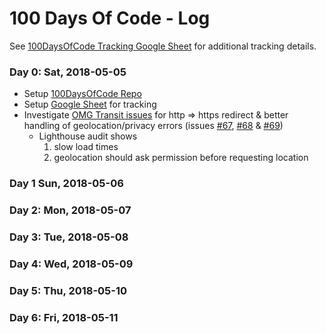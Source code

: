 # 100 Days Of Code - Log

See [100DaysOfCode Tracking Google Sheet](https://docs.google.com/spreadsheets/d/1br3t1gGp6G0mQPgSHaLoZDLTmmth0QQRw8t4yEyHrUg/edit?usp=sharing) for additional tracking details.

### Day 0: Sat, 2018-05-05

* Setup [100DaysOfCode Repo](https://github.com/experimatt/100-days-of-code)
* Setup [Google Sheet](https://docs.google.com/spreadsheets/d/1br3t1gGp6G0mQPgSHaLoZDLTmmth0QQRw8t4yEyHrUg/edit?usp=sharing) for tracking
* Investigate [OMG Transit issues](https://gitlab.com/omgtransit/omgtransit/issues) for http => https redirect & better handling of geolocation/privacy errors (issues [#67](https://gitlab.com/omgtransit/omgtransit/issues/67), [#68](https://gitlab.com/omgtransit/omgtransit/issues/68) & [#69](https://gitlab.com/omgtransit/omgtransit/issues/69))
    - Lighthouse audit shows
        1. slow load times
        2. geolocation should ask permission before requesting location


### Day 1 Sun, 2018-05-06


### Day 2: Mon, 2018-05-07


### Day 3: Tue, 2018-05-08


### Day 4: Wed, 2018-05-09


### Day 5: Thu, 2018-05-10


### Day 6: Fri, 2018-05-11

